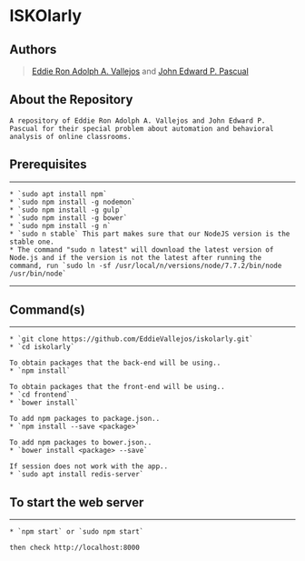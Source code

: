 ISKOlarly
============

## Authors
> [Eddie Ron Adolph A. Vallejos](https://www.facebook.com/eydeeyown) and [John Edward P. Pascual](https://www.facebook.com/dwardpascual13)

## About the Repository
```
A repository of Eddie Ron Adolph A. Vallejos and John Edward P. Pascual for their special problem about automation and behavioral analysis of online classrooms.
```
## Prerequisites

------------

```
* `sudo apt install npm`
* `sudo npm install -g nodemon`
* `sudo npm install -g gulp`
* `sudo npm install -g bower`
* `sudo npm install -g n`
* `sudo n stable` This part makes sure that our NodeJS version is the stable one.
* The command "sudo n latest" will download the latest version of Node.js and if the version is not the latest after running the command, run `sudo ln -sf /usr/local/n/versions/node/7.7.2/bin/node /usr/bin/node`
```
------------
## Command(s)
------------
```
* `git clone https://github.com/EddieVallejos/iskolarly.git`
* `cd iskolarly`

To obtain packages that the back-end will be using..
* `npm install`

To obtain packages that the front-end will be using..
* `cd frontend`
* `bower install`

To add npm packages to package.json..
* `npm install --save <package>`

To add npm packages to bower.json..
* `bower install <package> --save`

If session does not work with the app..
* `sudo apt install redis-server`
```

## To start the web server
------------
```
* `npm start` or `sudo npm start` 

then check http://localhost:8000
```